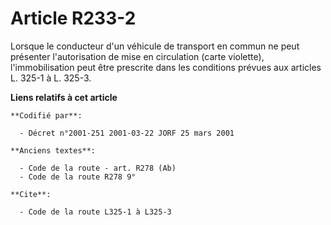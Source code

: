 # Article R233-2

Lorsque le conducteur d'un véhicule de transport en commun ne peut présenter l'autorisation de mise en circulation (carte
violette), l'immobilisation peut être prescrite dans les conditions prévues aux articles L. 325-1 à L. 325-3.

**Liens relatifs à cet article**

	**Codifié par**:

	  - Décret n°2001-251 2001-03-22 JORF 25 mars 2001

	**Anciens textes**:

	  - Code de la route - art. R278 (Ab)
	  - Code de la route R278 9°

	**Cite**:

	  - Code de la route L325-1 à L325-3
